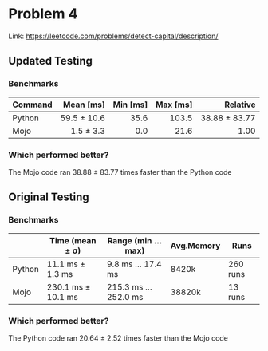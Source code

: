 # Problem 4

Link: https://leetcode.com/problems/detect-capital/description/

## Updated Testing

### Benchmarks

| Command | Mean [ms] | Min [ms] | Max [ms] | Relative |
|:---|---:|---:|---:|---:|
| Python | 59.5 ± 10.6 | 35.6 | 103.5 | 38.88 ± 83.77 |
| Mojo | 1.5 ± 3.3 | 0.0 | 21.6 | 1.00 |

### Which performed better?

The Mojo code ran 38.88 ± 83.77 times faster than the Python code

## Original Testing

### Benchmarks

|  | Time (mean ± σ) | Range  (min … max) | Avg.Memory | Runs |
| --- | --- | --- | --- | --- |
| Python | 11.1 ms ± 1.3 ms | 9.8 ms … 17.4 ms | 8420k | 260 runs |
| Mojo | 230.1 ms ± 10.1 ms | 215.3 ms … 252.0 ms  | 38820k | 13 runs |

### Which performed better?

The Python code ran 20.64 ± 2.52 times faster than the Mojo code
